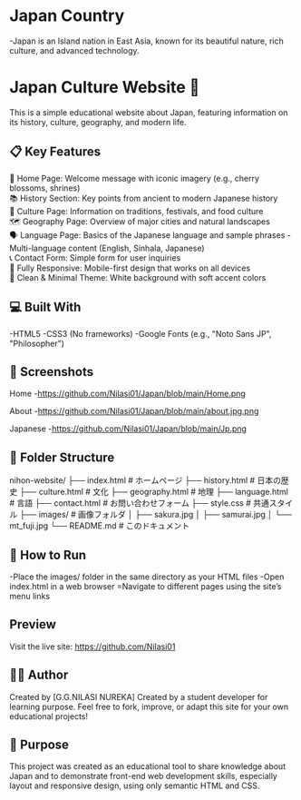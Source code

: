 # Japan Country
-Japan is an Island nation in East Asia, known for its beautiful nature, rich culture, and advanced technology.

# Japan Culture Website 🌸
This is a simple educational website about Japan, featuring information on its history, culture, geography, and modern life.

## 📋 Key Features

🏯 Home Page: Welcome message with iconic imagery (e.g., cherry blossoms, shrines) <br>
📚 History Section: Key points from ancient to modern Japanese history <br>
🎌 Culture Page: Information on traditions, festivals, and food culture <br>
🗺️ Geography Page: Overview of major cities and natural landscapes <br>
🗣️ Language Page: Basics of the Japanese language and sample phrases - Multi-language content (English, Sinhala, Japanese)<br>
📞 Contact Form: Simple form for user inquiries <br>
📱 Fully Responsive: Mobile-first design that works on all devices <br>
🎨 Clean & Minimal Theme: White background with soft accent colors 

## 💻 Built With
-HTML5
-CSS3 (No frameworks)
-Google Fonts (e.g., "Noto Sans JP", "Philosopher")

## 📸 Screenshots
Home  -https://github.com/Nilasi01/Japan/blob/main/Home.png <br>

About -https://github.com/Nilasi01/Japan/blob/main/about.jpg.png  <br>

Japanese -https://github.com/Nilasi01/Japan/blob/main/Jp.png

## 📂 Folder Structure
nihon-website/
├── index.html             # ホームページ
├── history.html           # 日本の歴史
├── culture.html           # 文化
├── geography.html         # 地理
├── language.html          # 言語
├── contact.html           # お問い合わせフォーム
├── style.css              # 共通スタイル
├── images/                # 画像フォルダ
│   ├── sakura.jpg
│   ├── samurai.jpg
│   └── mt_fuji.jpg
└── README.md              # このドキュメント

## 🚀 How to Run

-Place the images/ folder in the same directory as your HTML files
-Open index.html in a web browser
=Navigate to different pages using the site’s menu links


## Preview
Visit the live site: https://github.com/Nilasi01

## 👩‍💻 Author
Created by [G.G.NILASI NUREKA]
Created by a student developer for learning purpose.
Feel free to fork, improve, or adapt this site for your own educational projects!

## 🎯 Purpose
This project was created as an educational tool to share knowledge about Japan and to demonstrate front-end web development skills, especially layout and responsive design, using only semantic HTML and CSS.



